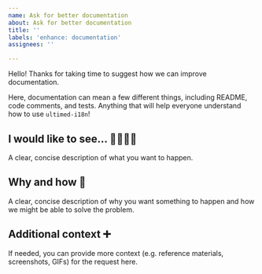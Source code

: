 ```yaml
---
name: Ask for better documentation
about: Ask for better documentation
title: ''
labels: 'enhance: documentation'
assignees: ''

---
```


Hello! Thanks for taking time to suggest how we can improve documentation.

Here, documentation can mean a few different things, including README, code comments, and tests. Anything that will help everyone understand how to use `ultimed-i18n`!


## I would like to see... 🙋‍♀️🙋‍♂️

A clear, concise description of what you want to happen.


## Why and how 💬

A clear, concise description of why you want something to happen and how we might be able to solve the problem.


## Additional context ➕

If needed, you can provide more context (e.g. reference materials, screenshots, GIFs) for the request here.
